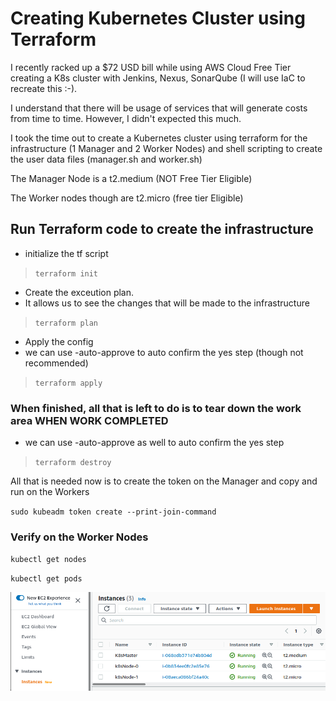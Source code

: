 # Creating Kubernetes Cluster using Terraform

I recently racked up a $72 USD bill while using AWS Cloud Free Tier creating a K8s cluster with Jenkins, Nexus, SonarQube (I will use IaC to recreate this :-).

I understand that there will be usage of services that will generate costs from time to time. However, I didn't expected this much. 

I took the time out to create a Kubernetes cluster using terraform for the infrastructure (1 Manager and 2 Worker Nodes) and shell scripting to create the user data files (manager.sh and worker.sh)

The Manager Node is a t2.medium (NOT Free Tier Eligible)

The Worker nodes though are t2.micro (free tier Eligible)


## Run Terraform code to create the infrastructure

* initialize the tf script
> `terraform init`

* Create the exceution plan.
* It allows us to see the changes that will be made to the infrastructure
> `terraform plan`

* Apply the config 
* we can use -auto-approve to auto confirm the yes step (though not recommended)
> `terraform apply`

### When finished, all that is left to do is to tear down the work area WHEN WORK COMPLETED

* we can use -auto-approve as well to auto confirm the yes step
> `terraform destroy`

All that is needed now is to create the token on the Manager and copy and run on the Workers

`sudo kubeadm token create --print-join-command`

### Verify on the Worker Nodes
`kubectl get nodes`

`kubectl get pods`

![Aws](Screenshot_20220221_140630.png)
